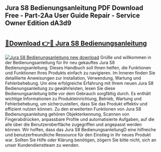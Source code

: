## Jura S8 Bedienungsanleitung PDF Download Free - Part-2Aa User Guide Repair - Service Owner Edition dA3d9

# <h2><a href="http://df1hipp.blite.top/?on=Jura+S8+Bedienungsanleitung">🔗Download 👉🔴 Jura S8 Bedienungsanleitung</a></h2>

[![Jura S8 Bedienungsanleitung new download](https://i.imgur.com/lujVjoI.png)](http://df1hipp.blite.top/?on=Jura+S8+Bedienungsanleitung)
Grüße und willkommen in der Bedienungsanleitung für Ihr neu gekauftes Jura S8 Bedienungsanleitung. Dieses Handbuch soll Ihnen helfen, die Funktionen und Funktionen Ihres Produkts einfach zu navigieren. Im Inneren finden Sie detaillierte Anweisungen zur Installation, Verwendung, Wartung und Fehlerbehebung. Um eine erfolgreiche Erfahrung mit Ihrem neuen Jura S8 Bedienungsanleitung zu gewährleisten, lesen Sie diese Bedienungsanleitung bitte vor dem Gebrauch sorgfältig durch. Es enthält wichtige Informationen zu Produkteinrichtung, Betrieb, Wartung und Fehlerbehebung, um sicherzustellen, dass Sie das Produkt effektiv und effizient nutzen können. Zu den erweiterten Funktionen von Jura S8 Bedienungsanleitung gehören Objekterkennung, Scannen von Fingerabdrücken, anpassbare Profile und automatisierte Aufgaben, auf die alle über die Benutzeroberfläche zugegriffen und angepasst werden können. Wir hoffen, dass das Jura S8 BedienungsanleitungD eine hilfreiche und benutzerfreundliche Ressource für den Einstieg in Ihr neues Produkt war. Sollten Sie Hilfe oder Klärung benötigen, zögern Sie bitte nicht, sich an unser Kundendienstteam zu wenden.
